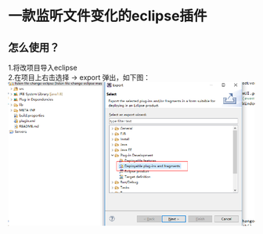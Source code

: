 # 一款监听文件变化的eclipse插件
## 怎么使用？
1.将改项目导入eclipse </br>
2.在项目上右击选择 -> export 弹出，如下图：
![export1](https://raw.githubusercontent.com/ZhaoXiCeil/listen-file-change-eclipse/master/profile/export1.jpg)

